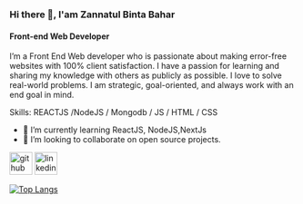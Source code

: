 ### Hi there 👋, I'am Zannatul Binta Bahar
#### Front-end Web Developer
I’m a Front End Web developer who is passionate about making error-free websites with 100% client satisfaction. I have a passion for learning and sharing my knowledge with others as publicly as possible. I love to solve real-world problems. I am strategic, goal-oriented, and always work with an end goal in mind.

Skills:  REACTJS /NodeJS / Mongodb / JS / HTML / CSS

- 🌱 I’m currently learning ReactJS, NodeJS,NextJs 
- 👯 I’m looking to collaborate on  open source projects. 


[<img src='https://cdn.jsdelivr.net/npm/simple-icons@3.0.1/icons/github.svg' alt='github' height='40'>](https://github.com/https://github.com/zannatreya)  [<img src='https://cdn.jsdelivr.net/npm/simple-icons@3.0.1/icons/linkedin.svg' alt='linkedin' height='40'>](https://www.linkedin.com/in/https://www.linkedin.com/in/zannatul-binta-bahar//)  

[![Top Langs](https://github-readme-stats.vercel.app/api/top-langs/?username=https://github.com/zannatreya)](https://github.com/anuraghazra/github-readme-stats)

